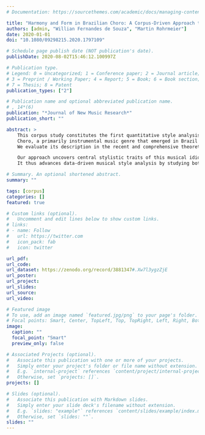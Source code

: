 ```yaml
---
# Documentation: https://sourcethemes.com/academic/docs/managing-content/

title: "Harmony and Form in Brazilian Choro: A Corpus-Driven Approach to Musical Style Analysis"
authors: [admin, "Willian Fernandes de Souza", "Martin Rohrmeier"]
date: 2020-01-01
doi: "10.1080/09298215.2020.1797109"

# Schedule page publish date (NOT publication's date).
publishDate: 2020-08-02T15:46:12.100997Z

# Publication type.
# Legend: 0 = Uncategorized; 1 = Conference paper; 2 = Journal article;
# 3 = Preprint / Working Paper; 4 = Report; 5 = Book; 6 = Book section;
# 7 = Thesis; 8 = Patent
publication_types: ["2"]

# Publication name and optional abbreviated publication name.
# , 14*(6)
publication: "*Journal of New Music Research*" 
publication_short: ""

abstract: >
    This corpus study constitutes the first quantitative style analysis of
    Choro, a primarily instrumental music genre that emerged in Brazil in the second half of the 19th century. 
    We evaluate its description in the recent and comprehensive theoretical work *A estrutura do Choro* (Almada, 2006) by analyzing a set of representative pieces from the *Choro Songbook* (Chediak, 2009, 2011a,b), a central reference for this genre. We digitized this resource by transcribing the chord symbols and formal structure of all 295 pieces, and publish it as the freely available *Choro Songbook Corpus*.

    Our approach uncovers central stylistic traits of this musical idiom on empirical grounds.
    It thus advances data-driven musical style analysis by studying both harmony and form in a musical genre that lies outside the traditional canon. 

# Summary. An optional shortened abstract.
summary: ""

tags: [corpus]
categories: []
featured: true

# Custom links (optional).
#   Uncomment and edit lines below to show custom links.
# links:
# - name: Follow
#   url: https://twitter.com
#   icon_pack: fab
#   icon: twitter

url_pdf: 
url_code:
url_dataset: https://zenodo.org/record/3881347#.Xw7l3ygzZjE
url_poster:
url_project:
url_slides:
url_source:
url_video: 

# Featured image
# To use, add an image named `featured.jpg/png` to your page's folder.
# Focal points: Smart, Center, TopLeft, Top, TopRight, Left, Right, BottomLeft, Bottom, BottomRight.
image:
  caption: ""
  focal_point: "Smart"
  preview_only: false

# Associated Projects (optional).
#   Associate this publication with one or more of your projects.
#   Simply enter your project's folder or file name without extension.
#   E.g. `internal-project` references `content/project/internal-project/index.md`.
#   Otherwise, set `projects: []`.
projects: []

# Slides (optional).
#   Associate this publication with Markdown slides.
#   Simply enter your slide deck's filename without extension.
#   E.g. `slides: "example"` references `content/slides/example/index.md`.
#   Otherwise, set `slides: ""`.
slides: ""
---
```

